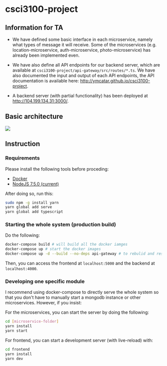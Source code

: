 # csci3100-project

## Information for TA

* We have defined some basic interface in each microservice, namely what types of message it will receive. Some of the microservices (e.g. location-microservice, auth-microservice, photo-microservice) has already been implemented even.

* We have also define all API endpoints for our backend server, which are available at `csci3100-project/api-gateway/src/routes/*.ts`. We have also documented the input and output of each API endpoints, the API documentation is available here: http://ymcatar.github.io/csci3100-project.

* A backend server (with partial functionality) has been deployed at http://104.199.134.31:3000/.

## Basic architecture

![](https://i.imgur.com/5S8SrXl.png)

## Instruction

### Requirements

Please install the following tools before proceding:

* [Docker](https://www.docker.com/)
* [NodeJS 7.5.0 (current)](https://nodejs.org/en/)

After doing so, run this:
```bash
sudo npm -g install yarn
yarn global add serve
yarn global add typescript
```

### Starting the whole system (production build)

Do the following:

```bash
docker-compose build # will build all the docker iamges
docker-compose up # start the docker images
docker-compose up -d --build --no-deps api-gateway # to rebulid and restart only api-gateway, etc.
```

Then, you can access the frontend at `localhost:5000` and the backend at `localhost:4000`.

### Developing one specific module

I recommend using docker-compose to directly serve the whole system so that you don't have to manually start a mongodb instance or other microservices. However, if you insist:

For the microservices, you can start the server by doing the following:
```bash
cd [microservice-folder]
yarn install
yarn start
```

For frontend, you can start a development server (with live-reload) with:
```bash
cd frontend
yarn install
yarn dev
```
